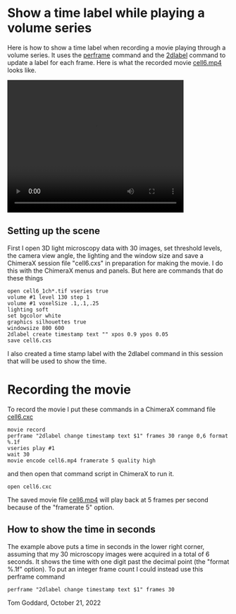 # Show a time label while playing a volume series

Here is how to show a time label when recording a movie playing through a volume series.  It uses the  [perframe](https://www.rbvi.ucsf.edu/chimerax/docs/user/commands/perframe.html) command and the [2dlabel](https://www.cgl.ucsf.edu/chimerax/docs/user/commands/2dlabels.html) command to update a label for each frame.  Here is what the recorded movie [cell6.mp4](cell6.mp4) looks like.

<video width="400" height="300" controls>
  <source src="cell6.mp4" type="video/mp4">
</video>


## Setting up the scene

First I open 3D light microscopy data with 30 images, set threshold levels, the camera view angle, the lighting and the window size and save a ChimeraX session file "cell6.cxs" in preparation for making the movie.  I do this with the ChimeraX menus and panels.  But here are commands that do these things

    open cell6_1ch*.tif vseries true
    volume #1 level 130 step 1
    volume #1 voxelSize .1,.1,.25
    lighting soft
    set bgcolor white
    graphics silhouettes true
    windowsize 800 600
    2dlabel create timestamp text "" xpos 0.9 ypos 0.05
    save cell6.cxs

I also created a time stamp label with the 2dlabel command in this session that will be used to show the time.

# Recording the movie
To record the movie I put these commands in a ChimeraX command file [cell6.cxc](cell6.cxc)

    movie record
    perframe "2dlabel change timestamp text $1" frames 30 range 0,6 format %.1f
    vseries play #1
    wait 30
    movie encode cell6.mp4 framerate 5 quality high

and then open that command script in ChimeraX to run it.

    open cell6.cxc

The saved movie file [cell6.mp4](cell6.mp4) will play back at 5 frames per second because of the "framerate 5" option.

## How to show the time in seconds

The example above puts a time in seconds in the lower right corner, assuming that my 30 microscopy images were acquired in a total of 6 seconds.  It shows the time with one digit past the decimal point (the "format %.1f" option). To put an integer frame count I could instead use this perframe command

    perframe "2dlabel change timestamp text $1" frames 30


Tom Goddard, October 21, 2022